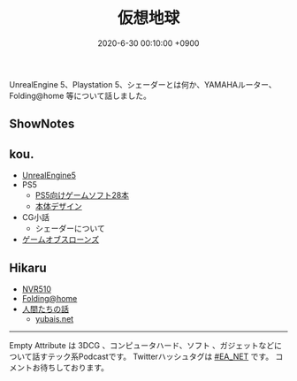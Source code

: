 ﻿---
actor_ids:
  - kou
  - hikaru
audio_file_path: /audio/27.mp3
audio_file_size: 31.9MB
date: 2020-6-30 00:10:00 +0900
description: UE5、PS5、シェーダーとは、YAMAHAルーター等について話しました。
duration: "69:40"
layout: article
title: 27. 仮想地球
---

UnrealEngine 5、Playstation 5、シェーダーとは何か、YAMAHAルーター、Folding@home 等について話しました。

## ShowNotes
## kou.
- [UnrealEngine5](https://www.unrealengine.com/en-US/blog/a-first-look-at-unreal-engine-5)
- PS5 
   - [PS5向けゲームソフト28本](https://news.yahoo.co.jp/articles/c6e4e24c3908d0289023f63509285dab3fd16b98) 
    - [本体デザイン](https://www.phileweb.com/news/hobby/202006/12/3347.html)
- CG小話
    - シェーダーについて
- [ゲームオブスローンズ](https://ja.wikipedia.org/wiki/%E3%82%B2%E3%83%BC%E3%83%A0%E3%83%BB%E3%82%AA%E3%83%96%E3%83%BB%E3%82%B9%E3%83%AD%E3%83%BC%E3%83%B3%E3%82%BA)

## Hikaru
- [NVR510](https://network.yamaha.com/products/routers/nvr510/index)
- [Folding@home](https://foldingathome.org/)
- [人間たちの話](https://www.amazon.co.jp/dp/B085TB617F/)
    - [yubais.net](https://yubais.net)

---

Empty Attribute は 3DCG 、コンピュータハード、ソフト 、ガジェットなどについて話すテック系Podcastです。
Twitterハッシュタグは [#EA_NET](https://twitter.com/intent/tweet?hashtags=EA_Net) です。
コメントお待ちしております。
